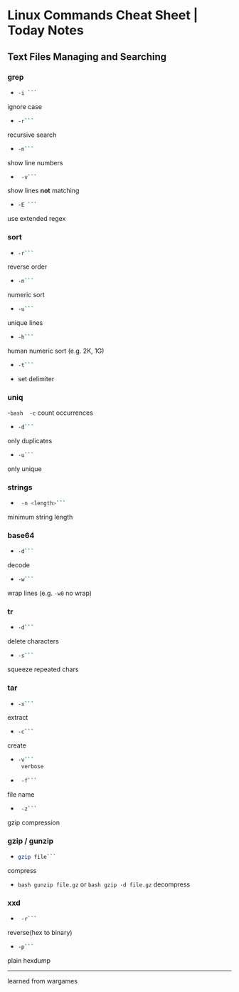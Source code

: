 # Linux Commands Cheat Sheet | Today  Notes

## Text Files Managing and Searching

### grep  
- ```bash
  -i ```
 ignore case  
- ```bash
  -r```
recursive search  
- ```bash
  -n```
show line numbers  
- ```bash
   -v```
show lines **not** matching  
- ```bash
  -E ```
 use extended regex  

### sort  
- ```bash
  -r```
reverse order  
- ```bash
  -n```
numeric sort  
- ```bash
  -u```
unique lines  
- ```bash
  -h```
human numeric sort (e.g. 2K, 1G)  
- ```bash
  -t```
- set delimiter  

### uniq  
-```bash 
-c``` 
  count occurrences  
- ```bash
  -d```
only duplicates  
- ```bash
  -u```
 only unique  

### strings  
- ```bash
   -n <length>```
minimum string length  

### base64  
- ```bash
  -d```
decode  
- ```bash
  -w```
 wrap lines (e.g. ```-w0``` no wrap)  

### tr  
- ```bash
  -d``` 
delete characters  
- ```bash
  -s```
 squeeze repeated chars  

### tar  
- ```bash
  -x```
 extract  
- ```bash
  -c```
create  
- ```bash
  -v```
   verbose  
- ```bash
   -f```
 file name  
- ```bash
   -z```
gzip compression  

### gzip / gunzip  
- ```bash
  gzip file```
 compress  
- ```bash gunzip file.gz``` or ```bash gzip -d file.gz```
   decompress  

### xxd  
- ```bash
   -r```
 reverse(hex to binary)  
- ```bash
  -p```
plain hexdump  

---

learned from wargames

